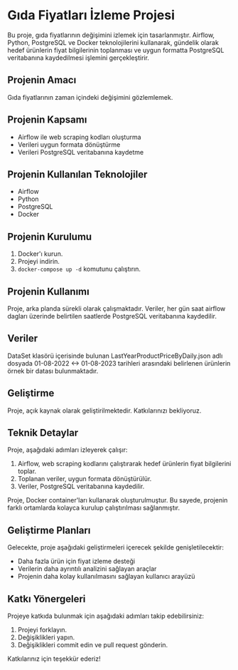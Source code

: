 # Gıda Fiyatları İzleme Projesi

Bu proje, gıda fiyatlarının değişimini izlemek için tasarlanmıştır. Airflow, Python, PostgreSQL ve Docker teknolojilerini kullanarak, gündelik olarak hedef ürünlerin fiyat bilgilerinin toplanması ve uygun formatta PostgreSQL veritabanına kaydedilmesi işlemini gerçekleştirir.

## Projenin Amacı

Gıda fiyatlarının zaman içindeki değişimini gözlemlemek.

## Projenin Kapsamı

* Airflow ile web scraping kodları oluşturma
* Verileri uygun formata dönüştürme
* Verileri PostgreSQL veritabanına kaydetme

## Projenin Kullanılan Teknolojiler

* Airflow
* Python
* PostgreSQL
* Docker

## Projenin Kurulumu

1. Docker'ı kurun.
2. Projeyi indirin.
3. `docker-compose up -d` komutunu çalıştırın.

## Projenin Kullanımı

Proje, arka planda sürekli olarak çalışmaktadır. Veriler, her gün saat airflow dagları üzerinde belirtilen saatlerde PostgreSQL veritabanına kaydedilir.

## Veriler

DataSet klasörü içerisinde bulunan LastYearProductPriceByDaily.json adlı dosyada 01-08-2022 <-> 01-08-2023 tarihleri arasındaki belirlenen ürünlerin örnek bir datası bulunmaktadır.

## Geliştirme

Proje, açık kaynak olarak geliştirilmektedir. Katkılarınızı bekliyoruz.

## Teknik Detaylar

Proje, aşağıdaki adımları izleyerek çalışır:

1. Airflow, web scraping kodlarını çalıştırarak hedef ürünlerin fiyat bilgilerini toplar.
2. Toplanan veriler, uygun formata dönüştürülür.
3. Veriler, PostgreSQL veritabanına kaydedilir.

Proje, Docker container'ları kullanarak oluşturulmuştur. Bu sayede, projenin farklı ortamlarda kolayca kurulup çalıştırılması sağlanmıştır.

## Geliştirme Planları

Gelecekte, proje aşağıdaki geliştirmeleri içerecek şekilde genişletilecektir:

* Daha fazla ürün için fiyat izleme desteği
* Verilerin daha ayrıntılı analizini sağlayan araçlar
* Projenin daha kolay kullanılmasını sağlayan kullanıcı arayüzü

## Katkı Yönergeleri

Projeye katkıda bulunmak için aşağıdaki adımları takip edebilirsiniz:

1. Projeyi forklayın.
2. Değişiklikleri yapın.
3. Değişiklikleri commit edin ve pull request gönderin.

Katkılarınız için teşekkür ederiz!
